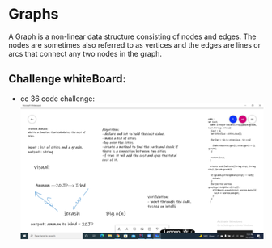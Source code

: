 # Graphs
A Graph is a non-linear data structure consisting of nodes and edges. The nodes are sometimes also referred to as vertices and the edges are lines or arcs that connect any two nodes in the graph.
## Challenge whiteBoard:

- cc 36 code challenge:
![trip](trip.png)

